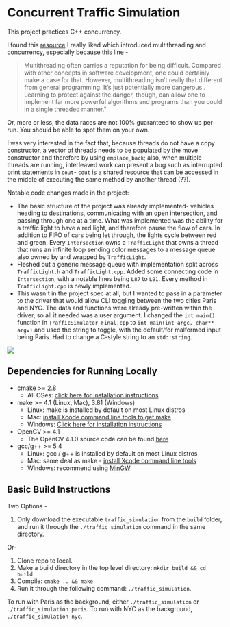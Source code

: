 # Concurrent Traffic Simulation

This project practices C++ concurrency.

I found this [resource](https://medium.com/codex/c-multithreading-the-simple-way-95aa1f7304a2) I really liked which introduced multithreading and concurrency, especially because this line -
>Multithreading often carries a reputation for being difficult. Compared with other concepts in software development, one could certainly make a case for that. However, multithreading isn’t really that different from general programming. It’s just potentially more dangerous . Learning to protect against the danger, though, can allow one to implement far more powerful algorithms and programs than you could in a single threaded manner."

Or, more or less, the data races are not 100% guaranteed to show up per run. You should be able to spot them on your own.

I was very interested in the fact that, because threads do not have a copy constructor, a vector of threads needs to be populated by the move constructor and therefore by using `emplace_back`; also, when multiple threads are running, interleaved work can present a bug such as interrupted print statements in `cout`- `cout` is a shared resource that can be accessed in the middle of executing the same method by another thread (??).

Notable code changes made in the project:
- The basic structure of the project was already implemented- vehicles heading to destinations, communicating with an open intersection, and passing through one at a time. What was implemented was the ability for a traffic light to have a red light, and therefore pause the flow of cars. In addition to FIFO of cars being let through, the lights cycle between red and green. Every `Intersection` owns a `TrafficLight` that owns a thread that runs an infinite loop sending color messages to a message queue also owned by and wrapped by `TrafficLight`.
- Fleshed out a generic message queue with implementation split across `TrafficLight.h` and `TrafficLight.cpp`. Added some connecting code in `Intersection`, with a notable lines being `L87` to `L91`. Every method in `TrafficLight.cpp` is newly implemented.
- This wasn't in the project spec at all, but I wanted to pass in a parameter to the driver that would allow CLI toggling
between the two cities Paris and NYC. The data and functions were already pre-written within the driver, so all it needed was a user argument.
I changed the `int main()` function in `TrafficSimulator-Final.cpp` to `int main(int argc, char** argv)` and used the string 
to toggle, with the default/for malformed input being Paris. Had to change a C-style string to an `std::string`.

<img src="data/traffic_simulation.gif"/>

## Dependencies for Running Locally
* cmake >= 2.8
  * All OSes: [click here for installation instructions](https://cmake.org/install/)
* make >= 4.1 (Linux, Mac), 3.81 (Windows)
  * Linux: make is installed by default on most Linux distros
  * Mac: [install Xcode command line tools to get make](https://developer.apple.com/xcode/features/)
  * Windows: [Click here for installation instructions](http://gnuwin32.sourceforge.net/packages/make.htm)
* OpenCV >= 4.1
  * The OpenCV 4.1.0 source code can be found [here](https://github.com/opencv/opencv/tree/4.1.0)
* gcc/g++ >= 5.4
  * Linux: gcc / g++ is installed by default on most Linux distros
  * Mac: same deal as make - [install Xcode command line tools](https://developer.apple.com/xcode/features/)
  * Windows: recommend using [MinGW](http://www.mingw.org/)

## Basic Build Instructions

Two Options - 
1. Only download the executable `traffic_simulation` from the `build` folder, and run it 
through the `./traffic_simulation` command in the same directory.


Or-
1. Clone repo to local.
2. Make a build directory in the top level directory: `mkdir build && cd build`
3. Compile: `cmake .. && make`
4. Run it through the following command: `./traffic_simulation`.

To run with Paris as the background, either `./traffic_simulation` or `./traffic_simulation paris`.
To run with NYC as the background, `./traffic_simulation nyc`.